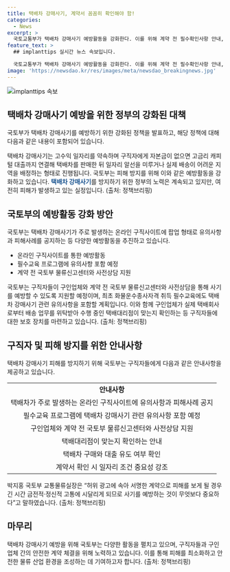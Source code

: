 ```yaml
---
title: 택배차 강매사기, 계약서 꼼꼼히 확인해야 함!
categories:
  - News
excerpt: >
  국토교통부가 택배차 강매사기 예방활동을 강화한다. 이를 위해 계약 전 필수확인사항 안내, 구직자 교육 강화, 물류신고센터 사전 상담 등을 실시할 계획이다. 특히, 온라인 구직사이트에 유의사항과 피해사례를 공지하고, 필수교육에 강매사기 관련 내용을 포함할 예정이다. 또한, 택배대리점 확인 및 관련 계약서 요구 등을 강조하며, 교통물류실장은 사기 예방이 중요하다고 강조했다. 사기 피해를 최소화하기 위한 활동을 통해 택배차 강매사기에 대응할 예정이다.
feature_text: >
  ## implanttips 실시간 뉴스 속보입니다.

  국토교통부가 택배차 강매사기 예방활동을 강화한다. 이를 위해 계약 전 필수확인사항 안내, 구직자 교육 강화, 물류신고센터 사전 상담 등을 실시할 계획이다. 특히, 온라인 구직사이트에 유의사항과 피해사례를 공지하고, 필수교육에 강매사기 관련 내용을 포함할 예정이다. 또한, 택배대리점 확인 및 관련 계약서 요구 등을 강조하며, 교통물류실장은 사기 예방이 중요하다고 강조했다. 사기 피해를 최소화하기 위한 활동을 통해 택배차 강매사기에 대응할 예정이다.
image: 'https://newsdao.kr/res/images/meta/newsdao_breakingnews.jpg'
---
```


<p><img src="https://newsdao.kr/res/images/meta/newsdao_breakingnews.jpg" alt="implanttips 속보" /></p>

<h2 data-ke-size="size26">택배차 강매사기 예방을 위한 정부의 강화된 대책</h2>

<p>국토부가 택배차 강매사기를 예방하기 위한 강화된 정책을 발표하고, 해당 정책에 대해 다음과 같은 내용이 포함되어 있습니다.</p>

<p data-ke-size="size16">택배차 강매사기는 고수익 일자리를 약속하며 구직자에게 자본금이 없으면 고금리 캐피털 대출까지 연결해 택배차를 판매한 뒤 일자리 알선을 미루거나 실제 배송이 어려운 지역을 배정하는 형태로 진행됩니다. 국토부는 피해 방지를 위해 이와 같은 예방활동을 강화하고 있습니다. <b><span style="color: #1a5490;">택배차 강매사기</span></b>를 방지하기 위한 정부의 노력은 계속되고 있지만, 여전히 피해가 발생하고 있는 실정입니다. (출처: 정책브리핑)</p>

<h2 data-ke-size="size26">국토부의 예방활동 강화 방안</h2>

<p>국토부는 택배차 강매사기가 주로 발생하는 온라인 구직사이트에 팝업 형태로 유의사항과 피해사례를 공지하는 등 다양한 예방활동을 추진하고 있습니다.</p>

<ul>
  <li>온라인 구직사이트를 통한 예방활동</li>
  <li>필수교육 프로그램에 유의사항 포함 예정</li>
  <li>계약 전 국토부 물류신고센터와 사전상담 지원</li>
</ul>

<p data-ke-size="size16">국토부는 구직자들이 구인업체와 계약 전 국토부 물류신고센터와 사전상담을 통해 사기를 예방할 수 있도록 지원할 예정이며, 최초 화물운수종사자격 취득 필수교육에도 택배차 강매사기 관련 유의사항을 포함할 계획입니다. 이와 함께 구인업체가 실제 택배회사로부터 배송 업무를 위탁받아 수행 중인 택배대리점이 맞는지 확인하는 등 구직자들에 대한 보호 장치를 마련하고 있습니다. (출처: 정책브리핑)</p>

<h2 data-ke-size="size26">구직자 및 피해 방지를 위한 안내사항</h2>

<p>택배차 강매사기 피해를 방지하기 위해 국토부는 구직자들에게 다음과 같은 안내사항을 제공하고 있습니다.</p>

<table>
    <tr>
        <td style="text-align: center; height: 17px;"><b>안내사항</b></td>
    </tr>
    <tr>
        <td style="text-align: center; height: 17px;">택배차가 주로 발생하는 온라인 구직사이트에 유의사항과 피해사례 공지</td>
    </tr>
    <tr>
        <td style="text-align: center; height: 17px;">필수교육 프로그램에 택배차 강매사기 관련 유의사항 포함 예정</td>
    </tr>
    <tr>
        <td style="text-align: center; height: 17px;">구인업체와 계약 전 국토부 물류신고센터와 사전상담 지원</td>
    </tr>
    <tr>
        <td style="text-align: center; height: 17px;">택배대리점이 맞는지 확인하는 안내</td>
    </tr>
    <tr>
        <td style="text-align: center; height: 17px;">택배차 구매와 대출 유도 여부 확인</td>
    </tr>
    <tr>
        <td style="text-align: center; height: 17px;">계약서 확인 시 일자리 조건 중요성 강조</td>
    </tr>
</table>

<p data-ke-size="size16">박지홍 국토부 교통물류실장은 “허위 광고에 속아 서명한 계약으로 피해를 보게 될 경우 긴 시간 금전적·정신적 고통에 시달리게 되므로 사기를 예방하는 것이 무엇보다 중요하다”고 말하였습니다. (출처: 정책브리핑)</p>

<h2 data-ke-size="size26">마무리</h2>

<p>택배차 강매사기 예방을 위해 국토부는 다양한 활동을 펼치고 있으며, 구직자들과 구인업체 간의 안전한 계약 체결을 위해 노력하고 있습니다. 이를 통해 피해를 최소화하고 안전한 물류 산업 환경을 조성하는 데 기여하고자 합니다. (출처: 정책브리핑)</p>

